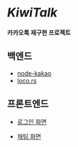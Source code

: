 # _KiwiTalk_

**카카오톡 재구현 프로젝트**

## 백엔드

- [node-kakao](https://github.com/storycraft/node-kakao)
- [loco.rs](https://github.com/KiwiTalk/loco.rs)

## 프론트엔드

- [로그인 화면](https://www.figma.com/proto/4Z6MR3oZK5iSvzyvvuT4DO/UI?node-id=2%3A2&viewport=422%2C241%2C0.40565285086631775&scaling=min-zoom)

- [채팅 화면](https://www.figma.com/file/StclRmqUi8fX3UM9nPlwio/KiwiTalk?node-id=1%3A37)
